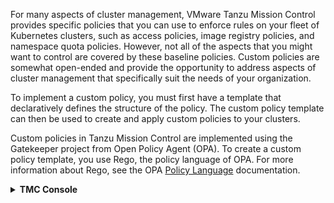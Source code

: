 For many aspects of cluster management, VMware Tanzu Mission Control provides specific policies that you can use to enforce rules on your fleet of Kubernetes clusters, such as access policies, image registry policies, and namespace quota policies. However, not all of the aspects that you might want to control are covered by these baseline policies. Custom policies are somewhat open-ended and provide the opportunity to address aspects of cluster management that specifically suit the needs of your organization.

To implement a custom policy, you must first have a template that declaratively defines the structure of the policy. The custom policy template can then be used to create and apply custom policies to your clusters.

Custom policies in Tanzu Mission Control are implemented using the Gatekeeper project from Open Policy Agent (OPA). To create a custom policy template, you use Rego, the policy language of OPA. For more information about Rego, see the OPA [Policy Language](https://www.openpolicyagent.org/docs/latest/policy-language/) documentation.

<details>
<summary><b>TMC Console</b></summary>
<p>

* On the Policies page, click the Custom tab, and then click the Clusters organization view
* Use the tree control to navigate to **{{ session_namespace }}-cluster** Cluster under the Cluster Group **tko-day1-ops** 
* Click Create Custom Policy
* On the custom policy create form, select the policy template **tmc-require-labels** , and then provide a name `{{ session_namespace }}-rl-ui`{{copy}} for the policy
* Specify the target resources *Deployment*, and then click **Add Resource**
* Specify parameters for your policy, under **Key** add **env**
* Click **Create Policy**

Now we will deploy an app without the required tags on the cluster **{{ session_namespace }}-cluster** .

* Let's deploy an app that doesn't have the required label key

```execute-1
kubectl apply -f deployment-without-tags.yaml --kubeconfig=.kube/config -n default
```
```execute-1
kubectl get po --kubeconfig=.kube/config -n default
```
```execute-1
kubectl get rs --kubeconfig=.kube/config -n default
```
* Notice that the admission webhook blocks the creation due to the missing tags in the deployment metadata:

```execute-1
kubectl get events --field-selector type=Warning --kubeconfig=.kube/config -n default --sort-by='.metadata.creationTimestamp'
```
```execute-1
kubectl delete -f deployment-without-tags.yaml --kubeconfig=.kube/config -n default
```
* Let's deploy an app that complies our tag policy

```execute-1
kubectl apply -f deployment-with-tags.yaml --kubeconfig=.kube/config -n default
```
```execute-1
kubectl get po --kubeconfig=.kube/config -n default
```

* Cleanup the created resources and policy 

```execute-1
kubectl delete -f deployment-with-tags.yaml --kubeconfig=.kube/config -n default
```
```execute-1
tmc cluster custom-policy delete {{ session_namespace }}-rl-ui --cluster-name {{ session_namespace }}-cluster 
```